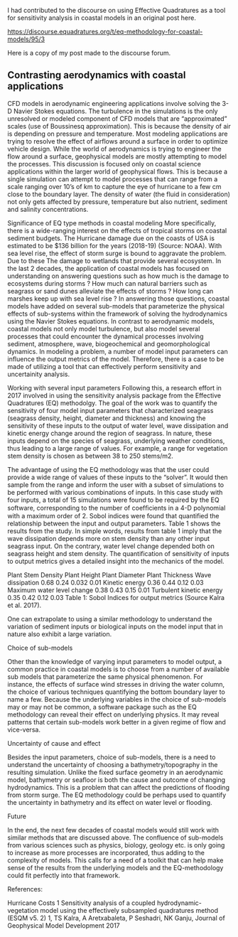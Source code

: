 I had contributed to the discourse on using Effective Quadratures as a tool for sensitivity analysis in coastal models in an original post here.

https://discourse.equadratures.org/t/eq-methodology-for-coastal-models/95/3

Here is a copy of my post made to the discourse forum. 

## Contrasting aerodynamics with coastal applications

CFD models in aerodynamic engineering applications involve solving the 3-D Navier Stokes equations. The turbulence in the simulations is the only unresolved or modeled component of CFD models that are “approximated” scales (use of Boussinesq approximation). This is because the density of air is depending on pressure and temperature. Most modeling applications are trying to resolve the effect of airflows around a surface in order to optimize vehicle design. While the world of aerodynamics is trying to engineer the flow around a surface, geophysical models are mostly attempting to model the processes. This discussion is focused only on coastal science applications within the larger world of geophysical flows. This is because a single simulation can attempt to model processes that can range from a scale ranging over 10’s of km to capture the eye of hurricane to a few cm close to the boundary layer. The density of water (the fluid in consideration) not only gets affected by pressure, temperature but also nutrient, sediment and salinity concentrations.

Significance of EQ type methods in coastal modeling
More specifically, there is a wide-ranging interest on the effects of tropical storms on coastal sediment budgets. The Hurricane damage due on the coasts of USA is estimated to be $136 billion for the years (2018-19) (Source: NOAA). With sea level rise, the effect of storm surge is bound to aggravate the problem. Due to these The damage to wetlands that provide several ecosystem. In the last 2 decades, the application of coastal models has focused on understanding on answering questions such as how much is the damage to ecosystems during storms ? How much can natural barriers such as seagrass or sand dunes alleviate the effects of storms ? How long can marshes keep up with sea level rise ? In answering those questions, coastal models have added on several sub-models that parameterize the physical effects of sub-systems within the framework of solving the hydrodynamics using the Navier Stokes equations. In contrast to aerodynamic models, coastal models not only model turbulence, but also model several processes that could encounter the dynamical processes involving sediment, atmosphere, wave, biogeochemical and geomorphological dynamics. In modeling a problem, a number of model input parameters can influence the output metrics of the model. Therefore, there is a case to be made of utilizing a tool that can effectively perform sensitivity and uncertainity analysis.

Working with several input parameters
Following this, a research effort in 2017 involved in using the sensitivity analysis package from the Effective Quadratures (EQ) methodolgy. The goal of the work was to quantify the sensitivity of four model input parameters that characterized seagrass (seagrass density, height, diameter and thickness) and knowing the sensitivity of these inputs to the output of water level, wave dissipation and kinetic energy change around the region of seagrass. In nature, these inputs depend on the species of seagrass, underlying weather conditions, thus leading to a large range of values. For example, a range for vegetation stem density is chosen as between 38 to 250 stems/m2.

The advantage of using the EQ methodology was that the user could provide a wide range of values of these inputs to the “solver”. It would then sample from the range and inform the user with a subset of simulations to be performed with various combinations of inputs. In this case study with four inputs, a total of 15 simulations were found to be required by the EQ software, corresponding to the number of coefﬁcients in a 4-D polynomial with a maximum order of 2. Sobol indices were found that quantified the relationship between the input and output parameters. Table 1 shows the results from the study. In simple words, results from table 1 imply that the wave dissipation depends more on stem density than any other input seagrass input. On the contrary, water level change depended both on seagrass height and stem density. The quantification of sensitivity of inputs to output metrics gives a detailed insight into the mechanics of the model.

Plant Stem Density	Plant Height	Plant Diameter	Plant Thickness
Wave dissipation	0.68	0.24	0.032	0.01
Kinetic energy	0.36	0.44	0.12	0.03
Maximum water level change	0.38	0.43	0.15	0.01
Turbulent kinetic energy	0.35	0.42	0.12	0.03
Table 1: Sobol Indices for output metrics (Source Kalra et al. 2017).

One can extrapolate to using a similar methodology to understand the variation of sediment inputs or biological inputs on the model input that in nature also exhibit a large variation.

Choice of sub-models

Other than the knowledge of varying input parameters to model output, a common practice in coastal models is to choose from a number of available sub models that parameterize the same physical phenomenon. For instance, the effects of surface wind stresses in driving the water column, the choice of various techniques quantifying the bottom boundary layer to name a few. Because the underlying variables in the choice of sub-models may or may not be common, a software package such as the EQ methodology can reveal their effect on underlying physics. It may reveal patterns that certain sub-models work better in a given regime of flow and vice-versa.

Uncertainty of cause and effect

Besides the input parameters, choice of sub-models, there is a need to understand the uncertainty of choosing a bathymetry/topography in the resulting simulation. Unlike the fixed surface geometry in an aerodynamic model, bathymetry or seafloor is both the cause and outcome of changing hydrodynamics. This is a problem that can affect the predictions of flooding from storm surge. The EQ methodology could be perhaps used to quantify the uncertainty in bathymetry and its effect on water level or flooding.

Future

In the end, the next few decades of coastal models would still work with similar methods that are discussed above. The confluence of sub-models from various sciences such as physics, biology, geology etc. is only going to increase as more processes are incorporated, thus adding to the complexity of models. This calls for a need of a toolkit that can help make sense of the results from the underlying models and the EQ-methodology could fit perfectly into that framework.

References:

Hurricane Costs 1
Sensitivity analysis of a coupled hydrodynamic-vegetation model using the effectively subsampled quadratures method (ESQM v5. 2) 1, TS Kalra, A Aretxabaleta, P Seshadri, NK Ganju, Journal of Geophysical Model Development 2017
